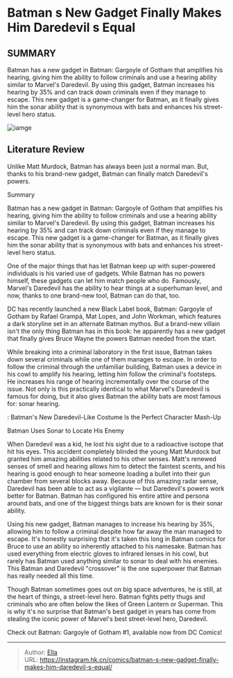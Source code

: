 # Batman s New Gadget Finally Makes Him Daredevil s Equal


## SUMMARY 



  Batman has a new gadget in Batman: Gargoyle of Gotham that amplifies his hearing, giving him the ability to follow criminals and use a hearing ability similar to Marvel&#39;s Daredevil.   By using this gadget, Batman increases his hearing by 35% and can track down criminals even if they manage to escape.   This new gadget is a game-changer for Batman, as it finally gives him the sonar ability that is synonymous with bats and enhances his street-level hero status.  

![iamge](https://static1.srcdn.com/wordpress/wp-content/uploads/2022/02/Batman-Blind-Daredevil-Featured.jpg)

## Literature Review

Unlike Matt Murdock, Batman has always been just a normal man. But, thanks to his brand-new gadget, Batman can finally match Daredevil&#39;s powers.





Summary

  Batman has a new gadget in Batman: Gargoyle of Gotham that amplifies his hearing, giving him the ability to follow criminals and use a hearing ability similar to Marvel&#39;s Daredevil.   By using this gadget, Batman increases his hearing by 35% and can track down criminals even if they manage to escape.   This new gadget is a game-changer for Batman, as it finally gives him the sonar ability that is synonymous with bats and enhances his street-level hero status.  







One of the major things that has let Batman keep up with super-powered individuals is his varied use of gadgets. While Batman has no powers himself, these gadgets can let him match people who do. Famously, Marvel&#39;s Daredevil has the ability to hear things at a superhuman level, and now, thanks to one brand-new tool, Batman can do that, too.

DC has recently launched a new Black Label book, Batman: Gargoyle of Gotham by Rafael Grampá, Mat Lopes, and John Workman, which features a dark storyline set in an alternate Batman mythos. But a brand-new villain isn&#39;t the only thing Batman has in this book: he apparently has a new gadget that finally gives Bruce Wayne the powers Batman needed from the start.

          

While breaking into a criminal laboratory in the first issue, Batman takes down several criminals while one of them manages to escape. In order to follow the criminal through the unfamiliar building, Batman uses a device in his cowl to amplify his hearing, letting him follow the criminal&#39;s footsteps. He increases his range of hearing incrementally over the course of the issue. Not only is this practically identical to what Marvel&#39;s Daredevil is famous for doing, but it also gives Batman the ability bats are most famous for: sonar hearing.




 : Batman&#39;s New Daredevil-Like Costume Is the Perfect Character Mash-Up


 Batman Uses Sonar to Locate His Enemy 
          

When Daredevil was a kid, he lost his sight due to a radioactive isotope that hit his eyes. This accident completely blinded the young Matt Murdock but granted him amazing abilities related to his other senses. Matt&#39;s renewed senses of smell and hearing allows him to detect the faintest scents, and his hearing is good enough to hear someone loading a bullet into their gun chamber from several blocks away. Because of this amazing radar sense, Daredevil has been able to act as a vigilante — but Daredevil&#39;s powers work better for Batman. Batman has configured his entire attire and persona around bats, and one of the biggest things bats are known for is their sonar ability.




Using his new gadget, Batman manages to increase his hearing by 35%, allowing him to follow a criminal despite how far away the man managed to escape. It&#39;s honestly surprising that it&#39;s taken this long in Batman comics for Bruce to use an ability so inherently attached to his namesake. Batman has used everything from electric gloves to infrared lenses in his cowl, but rarely has Batman used anything similar to sonar to deal with his enemies. This Batman and Daredevil &#34;crossover&#34; is the one superpower that Batman has really needed all this time.

Though Batman sometimes goes out on big space adventures, he is still, at the heart of things, a street-level hero. Batman fights petty thugs and criminals who are often below the likes of Green Lantern or Superman. This is why it&#39;s no surprise that Batman&#39;s best gadget in years has come from stealing the iconic power of Marvel&#39;s best street-level hero, Daredevil.

Check out Batman: Gargoyle of Gotham #1, available now from DC Comics!






---

> Author: [Ella](https://instagram.hk.cn/)  
> URL: https://instagram.hk.cn/comics/batman-s-new-gadget-finally-makes-him-daredevil-s-equal/  

